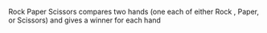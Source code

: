 Rock Paper Scissors compares two hands (one each of either Rock , Paper, or Scissors) and gives a winner for each hand
